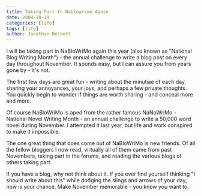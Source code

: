 ```yaml
---
title: Taking Part In Nablowrimo Again
date: 2009-10-19
categories: [life]
tags: [life]
author: Jonathan Beckett
---
```


I will be taking part in NaBloWriMo again this year (also known as "National Blog Writing Month") - the annual challenge to write a blog post on every day throughout November. It sounds easy, but I can assure you from years gone by - it's not.

The first few days are great fun - writing about the minutiae of each day, sharing your annoyances, your joys, and perhaps a few private thoughts. You quickly begin to wonder if things are worth sharing - and conceal more and more.

Of course NaBloWriMo is aped from the rather famous NaNoWriMo - National Novel Writing Month - an annual challenge to write a 50,000 word novel during November. I attempted it last year, but life and work conspired to make it impossible.

The one great thing that does come out of NaBloWriMo is new friends. Of all the fellow bloggers I now read, virtually all of them came from past Novembers, taking part in the forums, and reading the various blogs of others taking part.

If you have a blog, why not think about it. If you ever find yourself thinking "I should write about this" while dodging the slings and arrows of your day, now is your chance. Make November memorable - you know you want to.